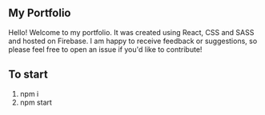 ## My Portfolio
Hello! Welcome to my portfolio. It was created using React, CSS and SASS and hosted on Firebase. I am happy to receive feedback or suggestions, so please feel free to open an issue if you'd like to contribute! 

## To start
1. npm i
2. npm start
